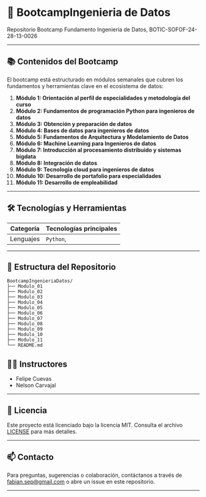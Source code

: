 # 🚀 BootcampIngenieria de Datos

Repositorio Bootcamp Fundamento Ingeniería de Datos, BOTIC-SOFOF-24-28-13-0026


---

## 📚 Contenidos del Bootcamp

El bootcamp está estructurado en módulos semanales que cubren los fundamentos y herramientas clave en el ecosistema de datos:

1. **Módulo 1: Orientación al perfil de especialidades y metodología del curso**
2. **Módulo 2: Fundamentos de programación Python para ingenieros de datos**
3. **Módulo 3: Obtención y preparación de datos**
4. **Módulo 4: Bases de datos para ingenieros de datos**
5. **Módulo 5: Fundamentos de Arquitectura y Modelamiento de Datos**
6. **Módulo 6: Machine Learning para Ingenieros de datos**
7. **Módulo 7: Introducción al procesamiento distribuido y sistemas bigdata**
8. **Módulo 8: Integración de datos**
9. **Módulo 9: Tecnología cloud para ingenieros de datos**
10. **Módulo 10: Desarrollo de portafolio para especialidades**
11. **Módulo 11: Desarrollo de empleabilidad**
---

## 🛠️ Tecnologías y Herramientas

| Categoría        | Tecnologías principales                  |
|------------------|------------------------------------------|
| Lenguajes        | `Python`,                                |



---

## 📁 Estructura del Repositorio
```
BootcampIngenieriaDatos/
├── Modulo_01
├── Modulo_02
├── Modulo_03
├── Modulo_04
├── Modulo_05
├── Modulo_06
├── Modulo_07
├── Modulo_08
├── Modulo_09
├── Modulo_10
├── Modulo_11
└── README.md
```

## 👨‍🏫 Instructores

- Felipe Cuevas
- Nelson Carvajal


---

## 📄 Licencia

Este proyecto está licenciado bajo la licencia MIT. Consulta el archivo [LICENSE](LICENSE) para más detalles.

---

## 📫 Contacto

Para preguntas, sugerencias o colaboración, contáctanos a través de [fabian.sep@gmail.com](fabian.sep@gmail.com) o abre un issue en este repositorio.

---

